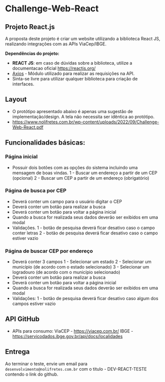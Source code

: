 # Challenge-Web-React

## Projeto React.js

A proposta deste projeto é criar um website utilizando a biblioteca React JS, realizando integrações com as APIs ViaCep/IBGE.

**Dependências do projeto:**

* **REACT JS**: em caso de dúvidas sobre a biblioteca, utilize a documentacao oficial https://reactjs.org/
* [Axios](https://github.com/axios/axios) - Módulo utilizado para realizar as requisições na API.
* Sinta-se livre para utilizar qualquer biblioteca para criação de interfaces.

## Layout

- O protótipo apresentado abaixo é apenas uma sugestão de implementação/design. A tela não necessita ser idêntica ao protótipo.
- https://www.nolifretes.com.br/wp-content/uploads/2022/09/Challenge-Web-React.pdf

## Funcionalidades básicas:

### Página inicial

- Possuir dois botões com as opções do sistema incluindo uma mensagem de boas vindas.
  1 - Buscar um endereço a partir de um CEP (opcional)
  2 - Buscar um CEP a partir de um endereço (obrigatório)

### Página de busca por CEP

- Deverá conter um campo para o usuário digitar o CEP
- Deverá conter um botão para realizar a busca
- Deverá conter um botão para voltar a página inicial
- Quando a busca for realizada seus dados deverão ser exibidos em uma modal
- Validações.
  1 - botão de pesquisa deverá ficar desativo caso o campo conter letras
  2 - botão de pesquisa deverá ficar desativo caso o campo estiver vazio

### Página de buscar CEP por endereço
 - Deverá conter 3 campos
  1 - Selecionar um estado
  2 - Selecionar um município (de acordo com o estado selecionado)
  3 - Selecionar um logradouro (de acordo com o município selecionado)
- Deverá conter um botão para realizar a busca
- Deverá conter um botão para voltar a página inicial
- Quando a busca for realizada seus dados deverão ser exibidos em uma modal
- Validações: 
  1 - botão de pesquisa deverá ficar desativo caso algum dos campos estiver vazio

  
## API GitHub

- APIs para consumo:
  ViaCEP - https://viacep.com.br/
  IBGE - https://servicodados.ibge.gov.br/api/docs/localidades


## Entrega

 Ao terminar o teste, envie um email para `desenvolvimento@nolifretes.com.br` com o titulo - DEV-REACT-TESTE contendo o link do github. 
